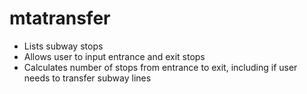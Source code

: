mtatransfer
===========

- Lists subway stops
- Allows user to input entrance and exit stops
- Calculates number of stops from entrance to exit, including if user needs to transfer subway lines
